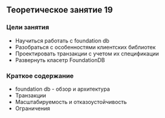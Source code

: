 ## Теоретическое занятие 19


### Цели занятия
* Научиться работать с foundation db
* Разобраться с особенностями клиентских библиотек
* Проектировать транзакции с учетом их спецификации
* Развернуть класетр FoundationDB 


### Краткое содержание
* foundation db - обзор и архитектура
* Транзакции
* Масштабируемость и отказоустойчивость
* Ограничения

#
